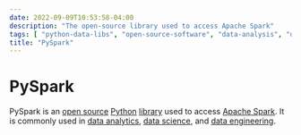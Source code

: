```yaml
---
date: 2022-09-09T10:53:58-04:00
description: "The open-source library used to access Apache Spark"
tags: [ "python-data-libs", "open-source-software", "data-analysis", "data-science", "data-engineering" ]
title: "PySpark"
---
```


# PySpark

PySpark is an [open source](open-source-software.md) [Python](python.md) [library](python-data-libs.md) used to access [Apache Spark](apache-spark.md). It is commonly used in [data analytics](data-analysis.md), [data science](data-science.md), and [data engineering](data-engineering.md).
